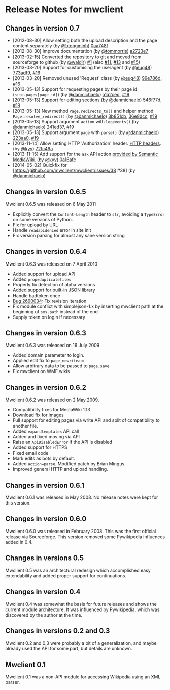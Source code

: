 # Release Notes for mwclient

## Changes in version 0.7
* [2012-08-30] Allow setting both the upload description and the page content separately
  (by [@btongminh](https://github.com/btongminh))
  [0aa748f](https://github.com/btongminh/mwclient/commit/0aa748f) 
* [2012-08-30] Improve documentation
  (by [@tommorris](https://github.com/tommorris))
  [a2723e7](https://github.com/btongminh/mwclient/commit/a2723e7)
* [2013-02-15] Converted the repository to git and moved from sourceforge to github
  (by [@waldir](https://github.com/waldir))
  [#1](https://github.com/btongminh/mwclient/issues/1) (also
  [#11](https://github.com/btongminh/mwclient/issues/11),
  [#13](https://github.com/btongminh/mwclient/issues/13) and
  [#15](https://github.com/btongminh/mwclient/issues/15))
* [2013-03-20] Support for customising the useragent
  (by [@eug48](https://github.com/eug48))
  [773adf9](https://github.com/btongminh/mwclient/commit/773adf9),
  [#16](https://github.com/btongminh/mwclient/pull/16)
* [2013-03-20] Removed unused 'Request' class 
  (by [@eug48](https://github.com/eug48))
  [99e786d](https://github.com/btongminh/mwclient/commit/99e786d),
  [#16](https://github.com/btongminh/mwclient/pull/16)
* [2013-05-13] Support for requesting pages by their page id (`site.pages[page_id]`)
  (by [@danmichaelo](https://github.com/danmichaelo))
  [a1a2ced](https://github.com/danmichaelo/mwclient/commit/a1a2ced),
  [#19](https://github.com/btongminh/mwclient/pull/19)
* [2013-05-13] Support for editing sections
  (by [@danmichaelo](https://github.com/danmichaelo))
  [546f77d](https://github.com/danmichaelo/mwclient/commit/546f77d),
  [#19](https://github.com/btongminh/mwclient/pull/19)
* [2013-05-13] New method `Page.redirects_to()` and helper method `Page.resolve_redirect()`
  (by [@danmichaelo](https://github.com/danmichaelo))
  [3b851cb](https://github.com/danmichaelo/mwclient/commit/3b851cb),
  [36e8dcc](https://github.com/danmichaelo/mwclient/commit/36e8dcc),
  [#19](https://github.com/btongminh/mwclient/pull/19)
* [2013-05-13] Support argument `action` with `logevents()`
  (by [@danmichaelo](https://github.com/danmichaelo))
  [241ed37](https://github.com/danmichaelo/mwclient/commit/241ed37),
  [#19](https://github.com/btongminh/mwclient/pull/19)
* [2013-05-13] Support argument `page` with `parse()`
  (by [@danmichaelo](https://github.com/danmichaelo))
  [223aa0](https://github.com/danmichaelo/mwclient/commit/223aa0),
  [#19](https://github.com/btongminh/mwclient/pull/19)
* [2013-11-14] Allow setting HTTP 'Authorization' header.
  [HTTP headers](http://www.w3.org/Protocols/rfc2616/rfc2616-sec14.html#sec14.8).
  (by [@kyv](https://github.com/kyv))
  [72fc49a](https://github.com/kyv/mwclient/commit/72fc49a)
* [2013-11-15] Add support for the `ask` API action
  [provided by Semantic MediaWiki](http://semantic-mediawiki.org/wiki/Ask_API).
  (by [@kyv](https://github.com/kyv))
  [0a16afc](https://github.com/kyv/mwclient/commit/0a16afc)
* [2014-05-02] Quickfix for [https://github.com/mwclient/mwclient/issues/38 #38]
  (by [@danmichaelo](https://github.com/danmichaelo))

## Changes in version 0.6.5
Mwclient 0.6.5 was released on 6 May 2011
* Explicitly convert the `Content-Length` header to `str`,
  avoiding a `TypeError` on some versions of Python.
* Fix for upload by URL
* Handle `readapidenied` error in site init
* Fix version parsing for almost any sane version string

## Changes in version 0.6.4
Mwclient 0.6.3 was released on 7 April 2010
* Added support for upload API
* Added `prop=duplicatefiles`
* Properly fix detection of alpha versions
* Added support for built-in JSON library
* Handle badtoken once
* [Bug 2690034](https://github.com/mwclient/mwclient/issues/3):
  Fix revision iteration
* Fix module conflict with simplejson-1.x
  by inserting mwclient path at the beginning of `sys.path`
  instead of the end
* Supply token on login if necessary

## Changes in version 0.6.3
Mwclient 0.6.3 was released on 16 July 2009
* Added domain parameter to login.
* Applied edit fix to `page_nowriteapi`
* Allow arbitrary data to be passed to `page.save`
* Fix mwclient on WMF wikis

## Changes in version 0.6.2
Mwclient 0.6.2 was released on 2 May 2009.
* Compatibility fixes for MediaWiki 1.13
* Download fix for images
* Full support for editing pages via write API
  and split of compatibility to another file.
* Added `expandtemplates` API call
* Added and fixed moving via API
* Raise an `ApiDisabledError` if the API is disabled
* Added support for HTTPS
* Fixed email code
* Mark edits as bots by default.
* Added `action=parse`. Modified patch by Brian Mingus.
* Improved general HTTP and upload handling.

## Changes in version 0.6.1
Mwclient 0.6.1 was released in May 2008.
No release notes were kept for this version.

## Changes in version 0.6.0
Mwclient 0.6.0 was released in February 2008.
This was the first official release via Sourceforge.
This version removed some Pywikipedia influences added in 0.4.

## Changes in versions 0.5
Mwclient 0.5 was an architectural redesign
which accomplished easy extendability
and added proper support for continuations. 

## Changes in version 0.4
Mwclient 0.4 was somewhat the basis for future releases
and shows the current module architecture.
It was influenced by Pywikipedia,
which was discovered by the author at the time.

## Changes in versions 0.2 and 0.3
Mwclient 0.2 and 0.3 were probably a bit of a generalization,
and maybe already used the API for some part,
but details are unknown.

## Mwclient 0.1
Mwclient 0.1 was a non-API module for accessing Wikipedia using an XML parser.
